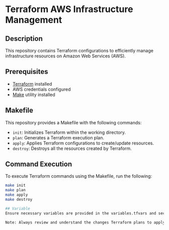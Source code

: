 # Terraform AWS Infrastructure Management

## Description
This repository contains Terraform configurations to efficiently manage infrastructure resources on Amazon Web Services (AWS).

## Prerequisites
- [Terraform](https://www.terraform.io/downloads.html) installed
- AWS credentials configured
- [Make](https://www.gnu.org/software/make/) utility installed

## Makefile
This repository provides a Makefile with the following commands:
- `init`: Initializes Terraform within the working directory.
- `plan`: Generates a Terraform execution plan.
- `apply`: Applies Terraform configurations to create/update resources.
- `destroy`: Destroys all the resources created by Terraform.

## Command Execution
To execute Terraform commands using the Makefile, run the following:
```bash
make init
make plan
make apply
make destroy

## Variable
Ensure necessary variables are provided in the variables.tfvars and secrets.tfvars files before running the commands.

Note: Always review and understand the changes Terraform plans to apply before executing apply or destroy commands.